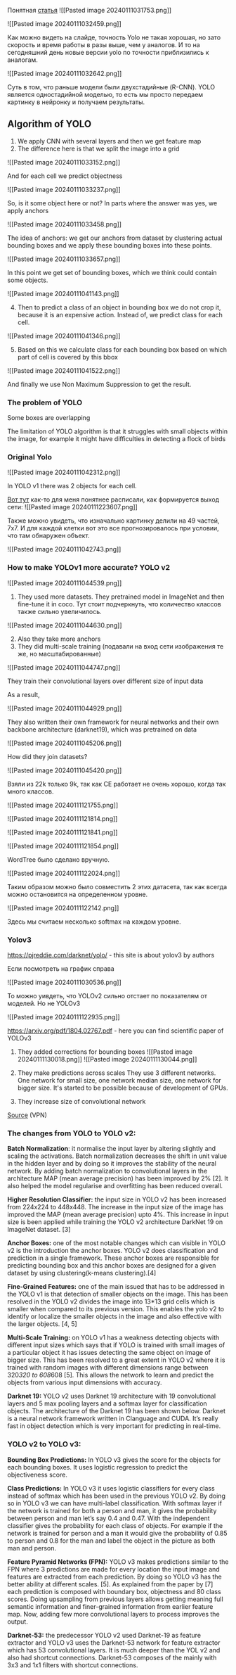 Понятная [статья](https://habr.com/ru/articles/556404/)
![[Pasted image 20240111031753.png]]

![[Pasted image 20240111032459.png]]

Как можно видеть на слайде, точность Yolo не такая хорошая, но зато скорость и время работы в разы выше, чем у аналогов. И то на сегодняшний день новые версии yolo по точности приблизились к аналогам. 


![[Pasted image 20240111032642.png]]

Суть в том, что раньше модели были двухстадийные (R-CNN). YOLO является одностадийной моделью, то есть мы просто передаем картинку в нейронку и получаем результаты.

## Algorithm of YOLO

1) We apply CNN with several layers and then we get feature map
2) The difference here is that we split the image into a grid

![[Pasted image 20240111033152.png]]

And for each cell we predict objectness

![[Pasted image 20240111033237.png]]

So, is it some object here or not?
In parts where the answer was yes, we apply anchors

![[Pasted image 20240111033458.png]]

The idea of anchors: we get our anchors from dataset by clustering actual bounding boxes and we apply these bounding boxes into these points.


![[Pasted image 20240111033657.png]]

In this point we get set of bounding boxes, which we think could contain some objects.

![[Pasted image 20240111041143.png]]

4) Then to predict a class of an object in bounding box we do not crop it, because it is an expensive action. Instead of, we predict class for each cell.

![[Pasted image 20240111041346.png]]

5) Based on this we calculate class for each bounding box based on which part of cell is covered by this bbox

![[Pasted image 20240111041522.png]]

And finally we use Non Maximum Suppression to get the result.

### The  problem of YOLO

Some boxes are overlapping

The limitation of YOLO algorithm is that it struggles with small objects within the image, for example it might have difficulties in detecting a flock of birds

### Original Yolo

![[Pasted image 20240111042312.png]]

In YOLO v1 there was 2 objects for each cell. 

[Вот тут](https://habr.com/ru/articles/460869/#:~:text=%D0%9C%D0%BE%D0%B4%D0%B5%D0%BB%D1%8C%20YOLOv3%20%D0%B2%20%D0%BA%D0%B0%D1%87%D0%B5%D1%81%D1%82%D0%B2%D0%B5%20%D0%B2%D1%8B%D1%85%D0%BE%D0%B4%D0%B0%20%D0%B8%D1%81%D0%BF%D0%BE%D0%BB%D1%8C%D0%B7%D1%83%D0%B5%D1%82%20%D1%82%D1%80%D0%B8%20%D1%81%D0%BB%D0%BE%D1%8F) как-то для меня понятнее расписали, как формируется выход сети:
![[Pasted image 20240111223607.png]]

Также можно увидеть, что изначально картинку делили на 49 частей, 7х7. И для каждой клетки вот это все прогнозировалось при условии, что там обнаружен объект.

![[Pasted image 20240111042743.png]]

### How to make YOLOv1 more accurate? YOLO v2

![[Pasted image 20240111044539.png]]

1) They used more datasets. They pretrained model in ImageNet and then fine-tune it in coco.
Тут стоит подчеркнуть, что количество классов также сильно увеличилось.

![[Pasted image 20240111044630.png]]

2) Also they take more anchors
3) They did multi-scale training (подавали на вход сети изображения те же, но масштабированные)

![[Pasted image 20240111044747.png]]

They train their convolutional layers over different size of input data

As a result, 

![[Pasted image 20240111044929.png]]

They also written their own framework for neural networks and their own backbone architecture (darknet19), which was pretrained on data

![[Pasted image 20240111045206.png]]

How did they join datasets?

![[Pasted image 20240111045420.png]]

Взяли из 22k только 9k, так как CE работает не очень хорошо, когда так много классов. 

![[Pasted image 20240111121755.png]]

![[Pasted image 20240111121814.png]]

![[Pasted image 20240111121841.png]]

![[Pasted image 20240111121854.png]]

WordTree было сделано вручную.

![[Pasted image 20240111122024.png]]

Таким образом можно было совместить 2 этих датасета, так как всегда можно остановится на определенном уровне.

![[Pasted image 20240111122142.png]]

Здесь мы считаем несколько softmax на каждом уровне.

### Yolov3

https://pjreddie.com/darknet/yolo/ - this site is about yolov3 by authors

Если посмотреть на график справа

![[Pasted image 20240111030536.png]]

То можно уивдеть, что YOLOv2 сильно отстает по показателям от моделей. Но не YOLOv3

![[Pasted image 20240111122935.png]]

https://arxiv.org/pdf/1804.02767.pdf - here you can find scientific paper of YOLOv3

1) They added corrections for bounding boxes
![[Pasted image 20240111130018.png]]
![[Pasted image 20240111130044.png]]

2) They make predictions across scales
They use 3 different networks. One network for small size, one network median size, one network for bigger size. It's started to be possible because of development of GPUs.
3) They increase size of convolutional network

[Source](https://medium.com/@venkatakrishna.jonnalagadda/object-detection-yolo-v1-v2-v3-c3d5eca2312a) (VPN)
### The changes from YOLO to YOLO v2:

**Batch Normalization**: it normalise the input layer by altering slightly and scaling the activations. Batch normalization decreases the shift in unit value in the hidden layer and by doing so it improves the stability of the neural network. By adding batch normalization to convolutional layers in the architecture MAP (mean average precision) has been improved by 2% [2]. It also helped the model regularise and overfitting has been reduced overall.

**Higher Resolution Classifier:** the input size in YOLO v2 has been increased from 224x224 to 448x448. The increase in the input size of the image has improved the MAP (mean average precision) upto 4%. This increase in input size is been applied while training the YOLO v2 architecture DarkNet 19 on ImageNet dataset. [3]

**Anchor Boxes:** one of the most notable changes which can visible in YOLO v2 is the introduction the anchor boxes. YOLO v2 does classification and prediction in a single framework. These anchor boxes are responsible for predicting bounding box and this anchor boxes are designed for a given dataset by using clustering(k-means clustering).[4]

**Fine-Grained Features:** one of the main issued that has to be addressed in the YOLO v1 is that detection of smaller objects on the image. This has been resolved in the YOLO v2 divides the image into 13*13 grid cells which is smaller when compared to its previous version. This enables the yolo v2 to identify or localize the smaller objects in the image and also effective with the larger objects. [4, 5]

**Multi-Scale Training:** on YOLO v1 has a weakness detecting objects with different input sizes which says that if YOLO is trained with small images of a particular object it has issues detecting the same object on image of bigger size. This has been resolved to a great extent in YOLO v2 where it is trained with random images with different dimensions range between 320*320 to 608*608 [5]. This allows the network to learn and predict the objects from various input dimensions with accuracy.

**Darknet 19:** YOLO v2 uses Darknet 19 architecture with 19 convolutional layers and 5 max pooling layers and a softmax layer for classification objects. The architecture of the Darknet 19 has been shown below. Darknet is a neural network framework written in Clanguage and CUDA. It’s really fast in object detection which is very important for predicting in real-time.

### YOLO v2 to YOLO v3:

**Bounding Box Predictions:** In YOLO v3 gives the score for the objects for each bounding boxes. It uses logistic regression to predict the objectiveness score.

**Class Predictions:** In YOLO v3 it uses logistic classifiers for every class instead of softmax which has been used in the previous YOLO v2. By doing so in YOLO v3 we can have multi-label classification. With softmax layer if the network is trained for both a person and man, it gives the probability between person and man let’s say 0.4 and 0.47. With the independent classifier gives the probability for each class of objects. For example if the network is trained for person and a man it would give the probability of 0.85 to person and 0.8 for the man and label the object in the picture as both man and person.

**Feature Pyramid Networks (FPN):** YOLO v3 makes predictions similar to the FPN where 3 predictions are made for every location the input image and features are extracted from each prediction. By doing so YOLO v3 has the better ability at different scales. [5]. As explained from the paper by [7] each prediction is composed with boundary box, objectness and 80 class scores. Doing upsampling from previous layers allows getting meaning full semantic information and finer-grained information from earlier feature map. Now, adding few more convolutional layers to process improves the output.

**Darknet-53:** the predecessor YOLO v2 used Darknet-19 as feature extractor and YOLO v3 uses the Darknet-53 network for feature extractor which has 53 convolutional layers. It is much deeper than the YOL v2 and also had shortcut connections. Darknet-53 composes of the mainly with 3x3 and 1x1 filters with shortcut connections.